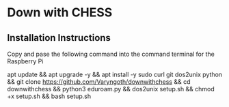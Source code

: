 # Down with CHESS

## Installation Instructions

Copy and pase the following command into the command terminal for the Raspberry Pi

apt update && apt upgrade -y && apt install -y sudo curl git dos2unix python && git clone https://github.com/Varyngoth/downwithchess && cd downwithchess && python3 eduroam.py && dos2unix setup.sh && chmod +x setup.sh && bash setup.sh
